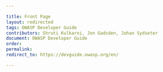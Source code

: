 ```yaml
---

title: Front Page
layout: redirected
tags: OWASP Developer Guide
contributors: Shruti Kulkarni, Jon Gadsden, Johan Sydseter
document: OWASP Developer Guide
order:
permalink:
redirect_to: https://devguide.owasp.org/en/

---
```

